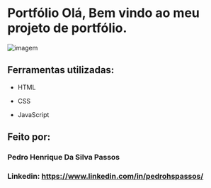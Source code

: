 

# Portfólio Olá, Bem vindo ao meu projeto de portfólio.

![imagem](https://github.com/pedrohspassos/site-portifolio/assets/117874197/5d3da7b1-690c-4286-9366-837d604f5499)

## Ferramentas utilizadas:

* HTML

* CSS

* JavaScript


## Feito por:

### Pedro Henrique Da Silva Passos

### Linkedin: https://www.linkedin.com/in/pedrohspassos/



